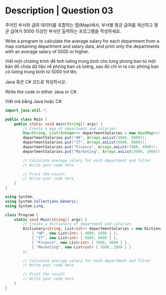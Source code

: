 # Description | Question 03

주어진 부서와 급여 데이터를 포함하는 맵(Map)에서, 부서별 평균 급여를 계산하고 평균 급여가 5000 이상인 부서만 출력하는 프로그램을 작성하세요.

Write a program to calculate the average salary for each department from a map containing department and salary data, and print only the departments with an average salary of 5000 or higher.

Viết một chương trình để tính lương trung bình cho từng phòng ban từ một bản đồ chứa dữ liệu về phòng ban và lương, sau đó chỉ in ra các phòng ban có lương trung bình từ 5000 trở lên.

Java 혹은 C# 코드로 작성하시오.

Write the code in either Java or C#.

Viết mã bằng Java hoặc C#.


```java
import java.util.*;

public class Main {
    public static void main(String[] args) {
        // Create a map of department and salaries
        Map<String, List<Integer>> departmentSalaries = new HashMap<>();
        departmentSalaries.put("HR", Arrays.asList(4000, 5000));
        departmentSalaries.put("IT", Arrays.asList(6000, 8000));
        departmentSalaries.put("Finance", Arrays.asList(7000, 4000));
        departmentSalaries.put("Marketing", Arrays.asList(3000, 2000));

        // Calculate average salary for each department and filter
        // Write your code here

        // Print the result
        // Write your code here
    }
}
```


```csharp
using System;
using System.Collections.Generic;
using System.Linq;

class Program {
    static void Main(string[] args) {
        // Create a dictionary of department and salaries
        Dictionary<string, List<int>> departmentSalaries = new Dictionary<string, List<int>> {
            { "HR", new List<int> { 4000, 5000 } },
            { "IT", new List<int> { 6000, 8000 } },
            { "Finance", new List<int> { 7000, 4000 } },
            { "Marketing", new List<int> { 3000, 2000 } }
        };

        // Calculate average salary for each department and filter
        // Write your code here

        // Print the result
        // Write your code here
    }
}

```
